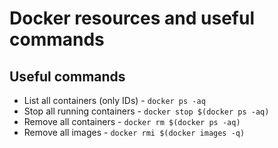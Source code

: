 # Docker resources and useful commands

## Useful commands
- List all containers (only IDs) - `docker ps -aq`
- Stop all running containers - `docker stop $(docker ps -aq)`
- Remove all containers - `docker rm $(docker ps -aq)`
- Remove all images - `docker rmi $(docker images -q)`
